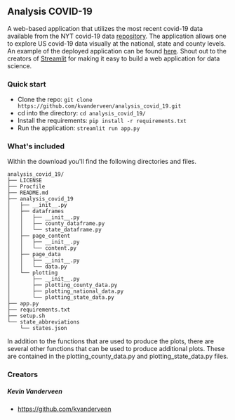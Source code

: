 ## Analysis COVID-19

A web-based application that utilizes the most recent 
covid-19 data available from the NYT covid-19 data 
[repository](https://github.com/nytimes/covid-19-data).
The application allows one to explore US covid-19 data
visually at the national, state and county levels.
An example of the deployed application can be found
[here](https://analysis-covid-19.herokuapp.com). Shout out to 
the creators of [Streamlit](https://docs.streamlit.io) 
for making it easy to build a web application for data 
science.


### Quick start

* Clone the repo: ```git clone https://github.com/kvanderveen/analysis_covid_19.git```
* cd into the directory: ```cd analysis_covid_19/```
* Install the requirements: ```pip install -r requirements.txt```
* Run the application: ```streamlit run app.py```

### What's included

Within the download you'll find the following directories and files.

```
analysis_covid_19/
├── LICENSE
├── Procfile
├── README.md
├── analysis_covid_19
│   ├── __init__.py
│   ├── dataframes
│   │   ├── __init__.py
│   │   ├── county_dataframe.py
│   │   └── state_dataframe.py
│   ├── page_content
│   │   ├── __init__.py
│   │   └── content.py
│   ├── page_data
│   │   ├── __init__.py
│   │   └── data.py
│   └── plotting
│       ├── __init__.py
│       ├── plotting_county_data.py
│       ├── plotting_national_data.py
│       └── plotting_state_data.py
├── app.py
├── requirements.txt
├── setup.sh
└── state_abbreviations
    └── states.json
```
In addition to the functions that are used to produce 
the plots, there are several other functions that can
be used to produce additional plots. These are 
contained in the plotting_county_data.py and
plotting_state_data.py files.

### Creators
##### Kevin Vanderveen
* https://github.com/kvanderveen


